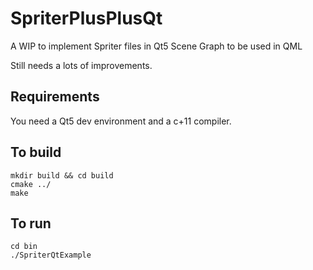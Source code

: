 # SpriterPlusPlusQt

A WIP to implement Spriter files in Qt5 Scene Graph to be used in QML

Still needs a lots of improvements.

## Requirements

You need a Qt5 dev environment and a c+11 compiler.

## To build

```
mkdir build && cd build
cmake ../
make
```

## To run

```
cd bin
./SpriterQtExample
```
